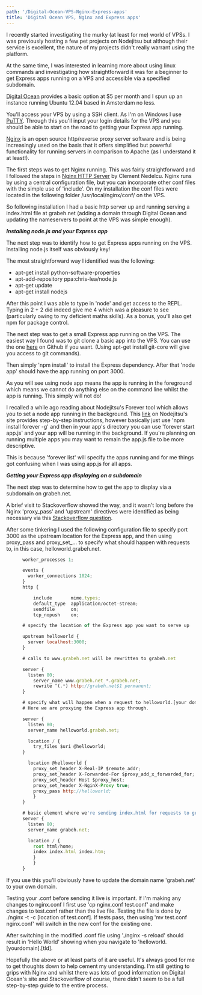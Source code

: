 ```yaml
---
path: '/Digital-Ocean-VPS-Nginx-Express-apps'
title: 'Digital Ocean VPS, Nginx and Express apps'
---
```


I recently started investigating the murky (at least for me) world of VPSs. I was previously hosting a few pet projects on Nodejitsu but although their service is excellent, the nature of my projects didn't really warrant using the platform.

At the same time, I was interested in learning more about using linux commands and investigating how straightforward it was for a beginner to get Express apps running on a VPS and accessible via a specified subdomain.

[Digital Ocean](http://digitalocean.com) provides a basic option at $5 per month and I spun up an instance running Ubuntu 12.04 based in Amsterdam no less.

You'll access your VPS by using a SSH client. As I'm on Windows I use [PuTTY](http://www.chiark.greenend.org.uk/%7Esgtatham/putty/). Through this you'll input your login details for the VPS and you should be able to start on the road to getting your Express app running.

[Nginx](http://wiki.nginx.org/Main) is an open source http/reverse proxy server software and is being increasingly used on the basis that it offers simplified but powerful functionality for running servers in comparison to Apache (as I understand it at least!).

The first steps was to get Nginx running. This was fairly straightforward and I followed the steps in [Nginx HTTP Server](http://www.packtpub.com/nginx-http-server/book) by Clement Nedelcu. Nginx runs by using a central configuration file, but you can incorporate other conf files with the simple use of 'include'. On my installation the conf files were located in the following folder /usr/local/nginx/conf/ on the VPS.

So following installation I had a basic http server up and running serving a index.html file at grabeh.net (adding a domain through Digital Ocean and updating the nameservers to point at the VPS was simple enough).

**_Installing node.js and your Express app_**

The next step was to identify how to get Express apps running on the VPS. Installing node.js itself was obviously key!

The most straightforward way I identified was the following:

*   apt-get install python-software-properties
*   apt-add-repository ppa:chris-lea/node.js
*   apt-get update
*   apt-get install nodejs

After this point I was able to type in 'node' and get access to the REPL. Typing in 2 + 2 did indeed give me 4 which was a pleasure to see (particularly owing to my deficient maths skills). As a bonus, you'll also get npm for package control.

The next step was to get a small Express app running on the VPS. The easiest way I found was to git clone a basic app into the VPS. You can use the one [here](http://github.com/Grabbeh/express-hello-world) on Github if you want. (Using apt-get install git-core will give you access to git commands).

Then simply 'npm install' to install the Express dependency. After that 'node app' should have the app running on port 3000.

As you will see using node app means the app is running in the foreground which means we cannot do anything else on the command line whilst the app is running. This simply will not do!

I recalled a while ago reading about Nodejitsu's Forever tool which allows you to set a node app running in the background. This [link](http://blog.nodejitsu.com/keep-a-nodejs-server-up-with-forever) on Nodejitsu's site provides step-by-step instructions, however basically just use 'npm install forever -g' and then in your app's directory you can use 'forever start app.js' and your app will be running in the background. If you're planning on running multiple apps you may want to remain the app.js file to be more descriptive.

This is because 'forever list' will specify the apps running and for me things got confusing when I was using app.js for all apps.

**_Getting your Express app displaying on a subdomain_**

The next step was to determine how to get the app to display via a subdomain on grabeh.net.

A brief visit to Stackoverflow showed the way, and it wasn't long before the Nginx 'proxy_pass' and 'upstream' directives were identified as being necessary via this [Stackoverflow question](http://stackoverflow.com/questions/5009324/node-js-nginx-and-now).

After some tinkering I used the following configuration file to specify port 3000 as the upstream location for the Express app, and then using proxy_pass and proxy_set_... to specify what should happen with requests to, in this case, helloworld.grabeh.net.
```javascript
      worker_processes 1;

      events {
        worker_connections 1024;
      }
      http {

          include       mime.types;
          default_type  application/octet-stream;
          sendfile      on;
          tcp_nopush    on;

      # specify the location of the Express app you want to serve up

      upstream helloworld {
        server localhost:3000;
      }

      # calls to www.grabeh.net will be rewritten to grabeh.net

      server {
        listen 80;
          server_name www.grabeh.net *.grabeh.net;
          rewrite ^(.*) http://grabeh.net$1 permanent;
      } 

      # specify what will happen when a request to helloworld.[your domain] is made. 
      # Here we are proxying the Express app through.

      server {
        listen 80;
        server_name helloworld.grabeh.net;

        location / {
          try_files $uri @helloworld;
      }

        location @helloworld {
          proxy_set_header X-Real-IP $remote_addr;
          proxy_set_header X-Forwarded-For $proxy_add_x_forwarded_for;
          proxy_set_header Host $proxy_host;
          proxy_set_header X-NginX-Proxy true;
          proxy_pass http://helloworld;
          }
      }

      # basic element where we're sending index.html for requests to grabeh.net/
      server {
        listen 80; 
        server_name grabeh.net;

        location / {
          root html/home;
          index index.html index.htm;
          }  
          }
      }
```
If you use this you'll obviously have to update the domain name 'grabeh.net' to your own domain.

Testing your .conf before sending it live is important. If I'm making any changes to nginx.conf I first use 'cp nginx.conf test.conf' and make changes to test.conf rather than the live file. Testing the file is done by ./nginx -t -c [location of test.conf]. If tests pass, then using 'mv test.conf nginx.conf' will switch in the new conf for the existing one.

After switching in the modified .conf file using './nginx -s reload' should result in 'Hello World' showing when you navigate to 'helloworld.[yourdomain].[tld].

Hopefully the above or at least parts of it are useful. It's always good for me to get thoughts down to help cement my understanding. I'm still getting to grips with Nginx and whilst there was lots of good information on Digital Ocean's site and Stackoverflow of course, there didn't seem to be a full step-by-step guide to the entire process.


